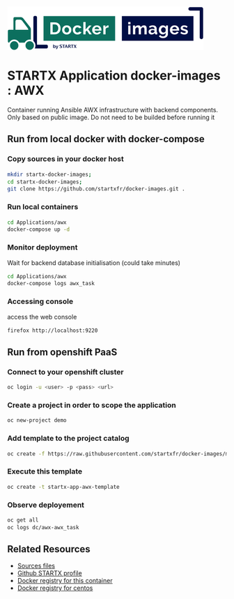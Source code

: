 [![startxfr/docker-images](https://raw.githubusercontent.com/startxfr/docker-images/master/travis/logo-small.svg?sanitize=true)](https://github.com/startxfr/docker-images)

# STARTX Application docker-images : AWX

Container running Ansible AWX infrastructure with backend components. 
Only based on public image. Do not need to be builded before running it

## Run from local docker with docker-compose

### Copy sources in your docker host 

```bash
mkdir startx-docker-images; 
cd startx-docker-images;
git clone https://github.com/startxfr/docker-images.git .
```

### Run local containers

```bash
cd Applications/awx
docker-compose up -d
```

### Monitor deployment

Wait for backend database initialisation (could take minutes)

```bash
cd Applications/awx
docker-compose logs awx_task
```

### Accessing console

access the web console

```bash
firefox http://localhost:9220
```

## Run from openshift PaaS

### Connect to your openshift cluster

```bash
oc login -u <user> -p <pass> <url>
```

### Create a project in order to scope the application

```bash
oc new-project demo
```

### Add template to the project catalog

```bash
oc create -f https://raw.githubusercontent.com/startxfr/docker-images/master/Applications/awx/openshift-template.yml
```

### Execute this template

```bash
oc create -t startx-app-awx-template
```

### Observe deployement

```bash
oc get all
oc logs dc/awx-awx_task
```

## Related Resources
* [Sources files](https://github.com/startxfr/docker-images/tree/master/Applications/awx)
* [Github STARTX profile](https://github.com/startxfr/docker-images)
* [Docker registry for this container](https://registry.hub.docker.com/u/startx/app-awx/)
* [Docker registry for centos](https://registry.hub.docker.com/u/centos/)